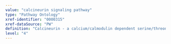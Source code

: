 ```yaml
---
value: "calcineurin signaling pathway"
type: "Pathway Ontology"
xref-identifier: "0000315"
xref-dataSource: "PW"
definition: "Calcineurin - a calcium/calmodulin dependent serine/threonine phosphatase - plays important regulatory roles in cardiac muscle growth and differentiation, memory processes and apoptosis."
level: "4"
---
```

